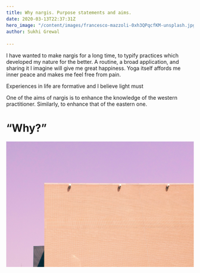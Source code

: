 ```yaml
---
title: Why nargis. Purpose statements and aims.
date: 2020-03-13T22:37:31Z
hero_image: "/content/images/francesco-mazzoli-0xh3QPqcfKM-unsplash.jpg"
author: Sukhi Grewal

---
```

I have wanted to make nargis for a long time, to typify practices which developed my nature for the better. A routine, a broad application, and sharing it I imagine will give me great happiness. Yoga itself affords me inner peace and makes me feel free from pain.

Experiences in life are formative and I believe light must

One of the aims of nargis is to enhance the knowledge of the western practitioner. Similarly, to enhance that of the eastern one. 

# “Why?”

![](/content/images/francesco-mazzoli-0xh3QPqcfKM-unsplash.jpg)